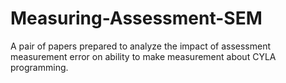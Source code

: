 # Measuring-Assessment-SEM
A pair of papers prepared to analyze the impact of assessment measurement error on ability to make measurement about CYLA programming.
